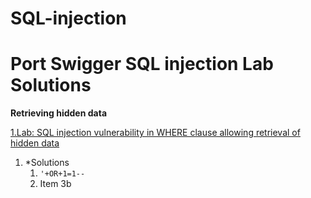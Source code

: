 # SQL-injection
# Port Swigger SQL injection Lab Solutions <tag>

**Retrieving hidden data**

[1.Lab: SQL injection vulnerability in WHERE clause allowing retrieval of hidden data](https://portswigger.net/web-security/sql-injection/lab-retrieve-hidden-data)


1. *Solutions
   1. `'+OR+1=1--`
   1. Item 3b
  
